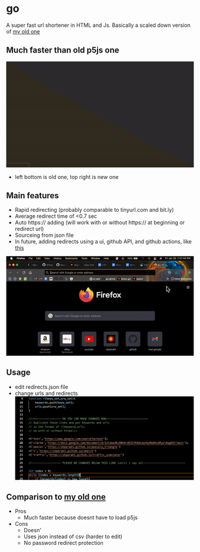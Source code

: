 # go
A super fast url shortener in HTML and Js. Basically a scaled down version of [my old one](github.com/skparab1/js-url-shortener)

## Much faster than old p5js one

![](assets/ezgif.com-gif-maker(10).gif)

- left bottom is old one, top right is new one

## Main features
- Rapid redirecting (probably comparable to tinyurl.com and bit.ly)
- Average redirect time of <0.7 sec
- Auto https:// adding (will work with or without https:// at beginning or redirect url)
- Sourceing from json file
- In future, adding redirects using a ui, github API, and github actions, like [this](https://github.com/skparab1/server)

![](assets/ezgif.com-gif-maker(12).gif)

## Usage
- edit redirects.json file
- change urls and redirects
![](assets/usage.png)

## Comparison to [my old one](github.com/skparab1/js-url-shortener)
- Pros
  - Much faster because doesnt have to load p5js
- Cons
  - Doesn'
  - Uses json instead of csv (harder to edit)
  - No password redirect protection
